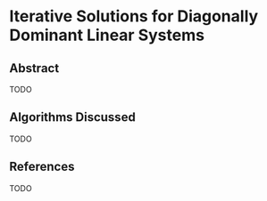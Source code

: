 # Iterative Solutions for Diagonally Dominant Linear Systems

## Abstract

TODO

## Algorithms Discussed

TODO

## References

TODO
